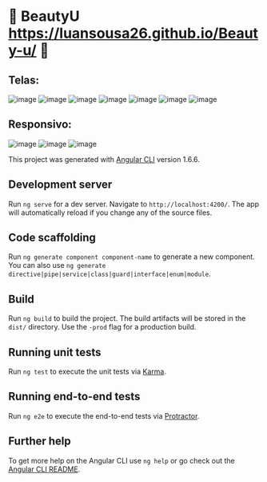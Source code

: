 # :frog: BeautyU https://luansousa26.github.io/Beauty-u/ :dog:

## Telas:
![image](https://user-images.githubusercontent.com/33549496/41822639-572cf5ec-77c9-11e8-93b8-8f864832b114.png)
![image](https://user-images.githubusercontent.com/33549496/41822672-c465dc96-77c9-11e8-9249-8665a605f216.png)
![image](https://user-images.githubusercontent.com/33549496/42142209-6f6794b2-7d84-11e8-86ca-b5ad16811061.png)
![image](https://user-images.githubusercontent.com/33549496/43112968-bf97a926-8ece-11e8-97c8-ef3a6896549f.png)
![image](https://user-images.githubusercontent.com/33549496/43113027-03874f10-8ecf-11e8-8ba3-3337bff4531c.png)
![image](https://user-images.githubusercontent.com/33549496/43213230-80c41330-900c-11e8-9bd2-db900d695ff6.png)
![image](https://user-images.githubusercontent.com/33549496/43213273-9b59d522-900c-11e8-9646-2a844852bd00.png)



## Responsivo:
![image](https://user-images.githubusercontent.com/33549496/43114529-f329d1c2-8ed5-11e8-9384-7b6f233d3e2b.png)
![image](https://user-images.githubusercontent.com/33549496/43114620-47cb8838-8ed6-11e8-93ee-ff4d7172ac89.png)
![image](https://user-images.githubusercontent.com/33549496/43114643-5aa98d06-8ed6-11e8-85e2-47953a4121dc.png)






This project was generated with [Angular CLI](https://github.com/angular/angular-cli) version 1.6.6.

## Development server

Run `ng serve` for a dev server. Navigate to `http://localhost:4200/`. The app will automatically reload if you change any of the source files.

## Code scaffolding

Run `ng generate component component-name` to generate a new component. You can also use `ng generate directive|pipe|service|class|guard|interface|enum|module`.

## Build

Run `ng build` to build the project. The build artifacts will be stored in the `dist/` directory. Use the `-prod` flag for a production build.

## Running unit tests

Run `ng test` to execute the unit tests via [Karma](https://karma-runner.github.io).

## Running end-to-end tests

Run `ng e2e` to execute the end-to-end tests via [Protractor](http://www.protractortest.org/).

## Further help

To get more help on the Angular CLI use `ng help` or go check out the [Angular CLI README](https://github.com/angular/angular-cli/blob/master/README.md).

